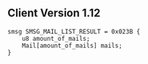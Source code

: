 ## Client Version 1.12

```rust,ignore
smsg SMSG_MAIL_LIST_RESULT = 0x023B {
    u8 amount_of_mails;    
    Mail[amount_of_mails] mails;    
}

```
